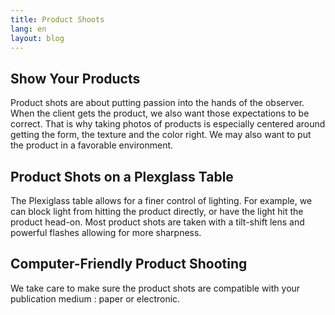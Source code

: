 ```yaml
---
title: Product Shoots
lang: en
layout: blog
---
```


## Show Your Products

Product shots are about putting passion into the hands of the observer. When the client gets the product, we also want those expectations to be correct. That is why taking photos of products is especially centered around getting the form, the texture and the color right. We may also want to put the product in a favorable environment.

## Product Shots on a Plexglass Table

The Plexiglass table allows for a finer control of lighting. For example, we can block light from hitting the product directly, or have the light hit the product head-on. Most product shots are taken with a tilt-shift lens and powerful flashes allowing for more sharpness.

## Computer-Friendly Product Shooting

We take care to make sure the product shots are compatible with your publication medium : paper or electronic. 